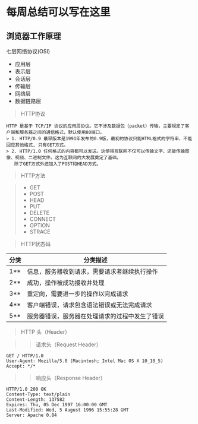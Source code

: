 # 每周总结可以写在这里

## 浏览器工作原理

七层网络协议(OSI)

* 应用层
* 表示层
* 会话层
* 传输层
* 网络层
* 数据链路层

>HTTP协议

    HTTP 是基于 TCP/IP 协议的应用层协议。它不涉及数据包（packet）传输，主要规定了客户端和服务器之间的通信格式，默认使用80端口。
    > 1. HTTP/0.9 最早版本是1991年发布的0.9版，最初的协议只能HTML格式的字符串，不能回应其他格式, 只有GET方式。
    > 2. HTTP/1.0 任何格式的内容都可以发送。这使得互联网不仅可以传输文字，还能传输图像、视频、二进制文件。这为互联网的大发展奠定了基础。
       除了GET方式外还加入了POST和HEAD方式。

>HTTP方法

> + GET
> + POST
> + HEAD
> + PUT
> + DELETE
> + CONNECT
> + OPTION
> + STRACE

>HTTP状态码

| 分类  | 分类描述  |
| ----  | ----    |
|1**	|信息，服务器收到请求，需要请求者继续执行操作|
|2**	|成功，操作被成功接收并处理|
|3**	|重定向，需要进一步的操作以完成请求|
|4**	|客户端错误，请求包含语法错误或无法完成请求|
|5**	|服务器错误，服务器在处理请求的过程中发生了错误|

>HTTP 头（Header）

> > 请求头（Request Header）

    GET / HTTP/1.0
    User-Agent: Mozilla/5.0 (Macintosh; Intel Mac OS X 10_10_5)
    Accept: */*

> > 响应头（Response Header）

    HTTP/1.0 200 OK 
    Content-Type: text/plain
    Content-Length: 137582
    Expires: Thu, 05 Dec 1997 16:00:00 GMT
    Last-Modified: Wed, 5 August 1996 15:55:28 GMT
    Server: Apache 0.84
